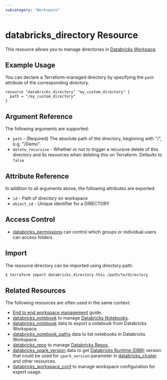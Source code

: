 ```yaml
---
subcategory: "Workspace"
---
```


# databricks_directory Resource

This resource allows you to manage directories in [Databricks Workpace](https://docs.databricks.com/workspace/workspace-objects.html).

## Example Usage

You can declare a Terraform-managed directory by specifying the `path` attribute of the corresponding directory.

```hcl
resource "databricks_directory" "my_custom_directory" {
  path = "/my_custom_directory"
}
```

## Argument Reference

The following arguments are supported:

- `path` - (Required) The absolute path of the directory, beginning with "/", e.g. "/Demo".
- `delete_recursive` - Whether or not to trigger a recursive delete of this directory and its resources when deleting this on Terraform. Defaults to `false`

## Attribute Reference

In addition to all arguments above, the following attributes are exported:

- `id` - Path of directory on workspace
- `object_id` - Unique identifier for a DIRECTORY

## Access Control

- [databricks_permissions](permissions.md#Folder-usage) can control which groups or individual users can access folders.

## Import

The resource directory can be imported using directory path:

```bash
$ terraform import databricks_directory.this /path/to/directory
```

## Related Resources

The following resources are often used in the same context:

* [End to end workspace management](../guides/workspace-management.md) guide.
* [databricks_notebook](notebook.md) to manage [Databricks Notebooks](https://docs.databricks.com/notebooks/index.html).
* [databricks_notebook](../data-sources/notebook.md) data to export a notebook from Databricks Workspace.
* [databricks_notebook_paths](../data-sources/notebook_paths.md) data to list notebooks in Databricks Workspace.
* [databricks_repo](repo.md) to manage [Databricks Repos](https://docs.databricks.com/repos.html).
* [databricks_spark_version](../data-sources/spark_version.md) data to get [Databricks Runtime (DBR)](https://docs.databricks.com/runtime/dbr.html) version that could be used for `spark_version` parameter in [databricks_cluster](cluster.md) and other resources.
* [databricks_workspace_conf](workspace_conf.md) to manage workspace configuration for expert usage.
